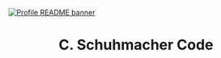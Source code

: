 [![Profile README banner](https://github.com/cschucode/cschucode/raw/master/assets/github_banner.gif)](https://chrisschuhmacher.com)
<h1 align="center">C. Schuhmacher Code</h1>
